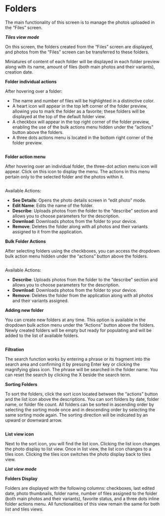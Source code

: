 # Folders

The main functionality of this screen is to manage the photos uploaded in the “Files” screen.

&#x20;

_**Tiles view mode**_

On this screen, the folders created from the “Files” screen are displayed, and photos from the “Files” screen can be transferred to these folders.

Miniatures of content of each folder will be displayed in each folder preview along with its name, amount of files (both main photos and their variants), creation date.

&#x20;

**Folder individual actions**

After hovering over a folder:

* The name and number of files will be highlighted in a distinctive color.
* A heart icon will appear in the top left corner of the folder preview, allowing you to mark the folder as a favorite; these folders will be displayed at the top of the default folder view.
* A checkbox will appear in the top right corner of the folder preview, enabling the use of the bulk actions menu hidden under the “actions” button above the folders.
* A three dots actions menu is located in the bottom right corner of the folder preview.

<figure><img src="https://lh7-us.googleusercontent.com/docsz/AD_4nXdyEYjoHlrFKLIvUA9CPY7uqvp6l0Y8etnq0FsYbB8emDkih8YF--veyR0BE7649BNbbmR-nb-y1UIIqq0ERoljQfYEqmyCZ3ujW-vTrWIxK61zNwLX236hCkHq8USnhfohYwHy5w6gm3axlcf09FY_Ins?key=zk1bjl61d1IQ7xZINS9EYQ" alt=""><figcaption></figcaption></figure>

**Folder action menu**

After hovering over an individual folder, the three-dot action menu icon will appear. Click on this icon to display the menu. The actions in this menu pertain only to the selected folder and the photos within it.

<figure><img src="https://lh7-us.googleusercontent.com/docsz/AD_4nXcdBV_P81NFGEThG6jWImGrBjnnyYU6-sj7ICFWNbTTvS5-Brz7KTCQVabHikodPz38Qukxcy-doxsW1FTf2NE75TNqEFpuEAMU_3SUyxaB2aCCZzHgaRW__INjfR6gaHSF5D2KAuwfQE5tha122TXwscjf?key=zk1bjl61d1IQ7xZINS9EYQ" alt=""><figcaption></figcaption></figure>

Available Actions:

* **See Details**: Opens the photo details screen in “edit photo” mode.
* **Edit Name**: Edits the name of the folder.
* **Describe**: Uploads photos from the folder to the “describe” section and allows you to choose parameters for the description.
* **Download**: Downloads photos from the folder to your device.
* **Remove**: Deletes the folder along with all photos and their variants assigned to it from the application.

&#x20;

**Bulk Folder Actions**

After selecting folders using the checkboxes, you can access the dropdown bulk action menu hidden under the “actions” button above the folders.

<figure><img src="https://lh7-us.googleusercontent.com/docsz/AD_4nXcQ3-vJ5DjVXz6gKEpfs7YUPgEDAGWLGGOrq4qZvXWqIJ71-9Xvzj5A0pXcZeE1kdwSEBKAzqRHpvbd9yz7KSBLcxpp4DKDlTeq7jBurPUifXUAeUZpv0NzJGi0RG2QaYWk7gJPANIVBwf_aL8xe7b3TUQ?key=zk1bjl61d1IQ7xZINS9EYQ" alt=""><figcaption></figcaption></figure>

Available Actions:

* **Describe**: Uploads photos from the folder to the “describe” section and allows you to choose parameters for the description.
* **Download**: Downloads photos from the folder to your device.
* **Remove**: Deletes the folder from the application along with all photos and their variants assigned.

&#x20;

**Adding new folder**

You can create new folders at any time. This option is available in the dropdown bulk action menu under the “Actions” button above the folders. Newly created folders will be empty but ready for populating and will be added to the list of available folders.

<figure><img src="https://lh7-us.googleusercontent.com/docsz/AD_4nXcp0STERq0WqE2-yLb89OJHisuvGnRkUeU28Ep_2cfCykCs2aOpgrvUVz9GS3-8Mxh-kbpZoHbxxG2hXDaKnxQ9LugcFQ-8f2iMImncDUwUvNyoAXXqapWibHhQaI6Ygyf3-4urd5zmSSi8xtExFgr1pZ4?key=zk1bjl61d1IQ7xZINS9EYQ" alt=""><figcaption></figcaption></figure>

**Filtration**

The search function works by entering a phrase or its fragment into the search area and confirming it by pressing Enter key or clicking the magnifying glass icon. The phrase will be searched in the folder name. You can reset the search by clicking the X beside the search term.

&#x20;

**Sorting Folders**

To sort the folders, click the sort icon located between the “actions” button and the list icon above the descriptions. You can sort folders by date, folder name, or folder file count. All folders can be sorted in ascending order by selecting the sorting mode once and in descending order by selecting the same sorting mode again. The sorting direction will be indicated by an upward or downward arrow.

<figure><img src="https://lh7-us.googleusercontent.com/docsz/AD_4nXfiw1GoFD28foYHRwONtyE__TfPW-TCD49RnObyHQMljXowBzWlGS-mvd91SRT3YhuoyJW_FgxB2k5uU5qk8KqbOWrTMOaxGUlX_a7EcgyLSGFa9lP7YKfMwJCmVR9_Cpgbvzr2ByBuuYkO805hWtopQWhN?key=zk1bjl61d1IQ7xZINS9EYQ" alt=""><figcaption></figcaption></figure>

&#x20;

**List view icon**

Next to the sort icon, you will find the list icon. Clicking the list icon changes the photo display to list view. Once in list view, the list icon changes to a tiles icon. Clicking the tiles icon switches the photo display back to tiles view.

&#x20;

_**List view mode**_

**Folders Display**

Folders are displayed with the following columns: checkboxes, last edited date, photo thumbnails, folder name, number of files assigned to the folder (both main photos and their variants), favorite status, and a three dots inline folder actions menu. All functionalities of this view remain the same for both list and tiles views.

<figure><img src="https://lh7-us.googleusercontent.com/docsz/AD_4nXc-M2gBCr9NfJ08QKilpVPPf2qniRkgFGjxiXRJwH5ca6DoPtT_HbI6Tf2P9Gkb3RogIJplZ0ZZNlbKBbwaTqk4Qhh7RXDll2ZJFcKW7Jq1IbIgrnZhedRK-L5Pe82_XbEwUS4qTgGicQglEY_8sjEgvBia?key=zk1bjl61d1IQ7xZINS9EYQ" alt=""><figcaption></figcaption></figure>
